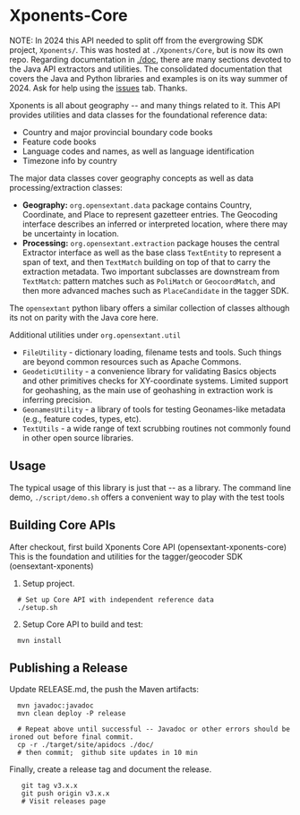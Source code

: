 # Xponents-Core
NOTE: In 2024 this API needed to split off from the evergrowing SDK project, `Xponents/`. 
This was hosted at `./Xponents/Core`, but is now its own repo.  Regarding documentation in [./doc](./doc), there are many sections devoted to the Java API extractors and utilities.  The consolidated documentation that covers the Java and Python libraries and examples is on its way summer of 2024.  Ask for help using the [issues](./issues) tab. Thanks.

Xponents is all about geography -- and many things related to it. This API provides
utilities and data classes for the foundational reference data:

- Country and major provincial boundary code books
- Feature code books
- Language codes and names, as well as language identification
- Timezone info by country

The major data classes cover geography concepts as well as data processing/extraction classes:

- **Geography:**  `org.opensextant.data` package contains Country, Coordinate, and Place to represent gazetteer entries.
  The Geocoding interface describes an inferred or interpreted location, where there may be uncertainty in location.
- **Processing:** `org.opensextant.extraction` package houses the central Extractor interface as well as the base class
  `TextEntity` to represent a span of text, and then `TextMatch` building on top of that to carry the extraction 
   metadata.  Two important subclasses are downstream from `TextMatch`:  pattern matches such as `PoliMatch` or `GeocoordMatch`, 
   and then more advanced maches such as `PlaceCandidate` in the tagger SDK. 

The `opensextant` python libary offers a similar collection of classes although its not on parity with the Java core here.

Additional utilities under `org.opensextant.util`

* `FileUtility` - dictionary loading, filename tests and tools.  Such things are beyond common resources such as Apache Commons. 
* `GeodeticUtility` - a convenience library for validating Basics objects and other primitives checks for XY-coordinate systems. 
  Limited support for geohashing, as the main use of geohashing in extraction work is inferring precision.
* `GeonamesUtility` - a library of tools for testing Geonames-like metadata (e.g., feature codes, types, etc). 
* `TextUtils` - a wide range of text scrubbing routines not commonly found in other open source libraries.

## Usage

The typical usage of this library is just that -- as a library.  The command line demo, `./script/demo.sh` offers
a convenient way to play with the test tools

## Building Core APIs 

After checkout, first build Xponents Core API (opensextant-xponents-core)
This is the foundation and utilities for the tagger/geocoder SDK (oensextant-xponents)

1. Setup project.

```
  # Set up Core API with independent reference data
  ./setup.sh

```

2. Setup Core API to build and test:

```
  mvn install
```

## Publishing a Release

Update RELEASE.md, the push the Maven artifacts:

```
  mvn javadoc:javadoc
  mvn clean deploy -P release
  
  # Repeat above until successful -- Javadoc or other errors should be ironed out before final commit.
  cp -r ./target/site/apidocs ./doc/
  # then commit;  github site updates in 10 min
```

Finally, create a release tag and document the release.

```shell
   git tag v3.x.x 
   git push origin v3.x.x 
   # Visit releases page
```

